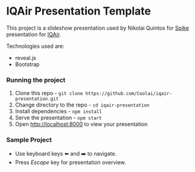 # IQAir Presentation Template
This project is a slideshow presentation used by Nikolai Quintos for [Spike](https://www.visual-paradigm.com/scrum/what-is-scrum-spike/) presentation for [IQAir](https://www.iqair.com/us/).

Technologies used are:
- reveal.js
- Bootstrap

### Running the project
1. Clone this repo - `git clone https://github.com/Coolai/iqair-presentation.git`
2. Change directory to the repo - `cd iqair-presentation`
3. Install dependencies - `npm install`
4. Serve the presentation - `npm start`
5. Open [http://localhost:8000](http://localhost:8000) to view your presentation

### Sample Project
- Use keyboard keys ⬅️ and ➡️ to navigate.
- Press _Escape_ key for presentation overview.